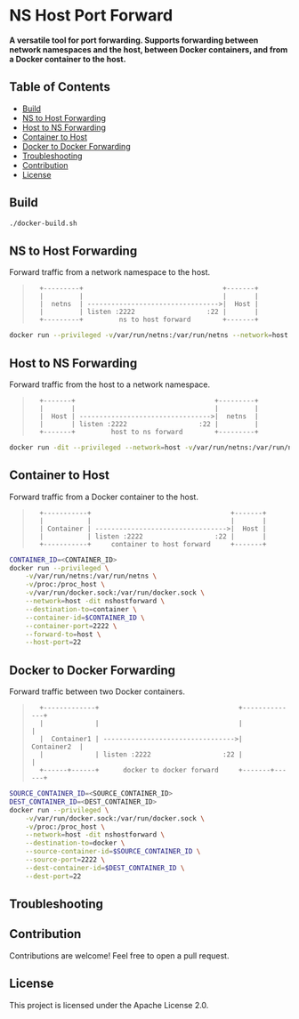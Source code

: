 # NS Host Port Forward

**A versatile tool for port forwarding. Supports forwarding between network namespaces and the host, between Docker containers, and from a Docker container to the host.**

## Table of Contents
- [Build](#build)
- [NS to Host Forwarding](#ns-to-host-forwarding)
- [Host to NS Forwarding](#host-to-ns-forwarding)
- [Container to Host](#container-to-host)
- [Docker to Docker Forwarding](#docker-to-docker-forwarding)
- [Troubleshooting](#troubleshooting)
- [Contribution](#contribution)
- [License](#license)

## Build
```bash
./docker-build.sh
```

## NS to Host Forwarding
Forward traffic from a network namespace to the host.

>       +---------+                                   +-------+  
>       |         |                                   |       |  
>       |  netns  | --------------------------------->|  Host |  
>       |         | listen :2222                  :22 |       |  
>       +---------+         ns to host forward        +-------+  

```bash
docker run --privileged -v/var/run/netns:/var/run/netns --network=host --rm -itd nshostforward --host-port=22 --ns=netns-1 --ns-port=2222 --destination-to=ns
```

## Host to NS Forwarding
Forward traffic from the host to a network namespace.

>       +-------+                                   +---------+  
>       |       |                                   |         |  
>       |  Host | --------------------------------->|  netns  |  
>       |       | listen :2222                  :22 |         |  
>       +-------+         host to ns forward        +---------+  

```bash
docker run -dit --privileged --network=host -v/var/run/netns:/var/run/netns nshostforward --host-port=2222 --ns=netns-1 --ns-port=22
```

## Container to Host
Forward traffic from a Docker container to the host.

>       +-----------+                                   +-------+  
>       |           |                                   |       |  
>       | Container | --------------------------------->|  Host |  
>       |           | listen :2222                  :22 |       |  
>       +-----------+     container to host forward     +-------+  

```bash
CONTAINER_ID=<CONTAINER_ID>
docker run --privileged \
    -v/var/run/netns:/var/run/netns \
    -v/proc:/proc_host \
    -v/var/run/docker.sock:/var/run/docker.sock \
    --network=host -dit nshostforward \
    --destination-to=container \
    --container-id=$CONTAINER_ID \
    --container-port=2222 \
    --forward-to=host \
    --host-port=22
```

## Docker to Docker Forwarding
Forward traffic between two Docker containers.

>       +-------------+                                   +--------------+  
>       |             |                                   |              |  
>       |  Container1 | --------------------------------->|  Container2  |  
>       |             | listen :2222                  :22 |              |  
>       +------+------+      docker to docker forward     +-------+------+  

```bash
SOURCE_CONTAINER_ID=<SOURCE_CONTAINER_ID>
DEST_CONTAINER_ID=<DEST_CONTAINER_ID>
docker run --privileged \
    -v/var/run/docker.sock:/var/run/docker.sock \
    -v/proc:/proc_host \
    --network=host -dit nshostforward \
    --destination-to=docker \
    --source-container-id=$SOURCE_CONTAINER_ID \
    --source-port=2222 \
    --dest-container-id=$DEST_CONTAINER_ID \
    --dest-port=22
```

## Troubleshooting


## Contribution
Contributions are welcome! Feel free to open a pull request.

## License
This project is licensed under the Apache License 2.0.

